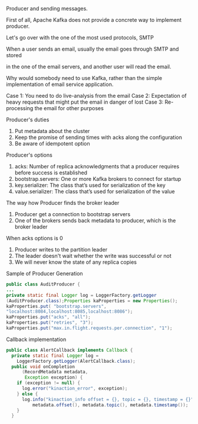 Producer and sending messages.

First of all, Apache Kafka does not provide a concrete way to implement producer.

Let's go over with the one of the most used protocols, SMTP

When a user sends an email, usually the email goes through SMTP and stored 

in the one of the email servers, and another user will read the email.

Why would somebody need to use Kafka, rather than the simple implementation of email service application.

Case 1: You need to do live-analysis from the email
Case 2: Expectation of heavy requests that might put the email in danger of lost
Case 3: Re-processing the email for other purposes



Producer's duties
 1. Put metadata about the cluster
 2. Keep the promise of sending times with acks along the configuration
 3. Be aware of idempotent option

Producer's options
 1. acks:  Number of replica acknowledgments that a producer requires before success is established
 2. bootstrap.servers: One or more Kafka brokers to connect for startup 
 3. key.serializer: The class that’s used for serialization of the key
 4. value.serializer: The class that’s used for serialization of the value

The way how Producer finds the broker leader

 1. Producer get a connection to bootstrap servers
 2. One of the brokers sends back metadata to producer, which is the broker leader 

When acks options is 0
 1. Producer writes to the partition leader
 2. The leader doesn't wait whether the write was successful or not
 3. We will never know the state of any replica copies

Sample of Producer Generation 

```JAVA
public class AuditProducer {
...
private static final Logger log = LoggerFactory.getLogger
(AuditProducer.class);Properties kaProperties = new Properties();
kaProperties.put( "bootstrap.servers",
"localhost:8084,localhost:8085,localhost:8086");
kaProperties.put("acks", "all");
kaProperties.put("retries", "3");
kaProperties.put("max.in.flight.requests.per.connection", "1");
```

Callback implementation

```JAVA
public class AlertCallback implements Callback {
  private static final Logger log =
    LoggerFactory.getLogger(AlertCallback.class);
  public void onCompletion
      (RecordMetadata metadata,
       Exception exception) {
    if (exception != null) {
      log.error("kinaction_error", exception);
    } else {
      log.info("kinaction_info offset = {}, topic = {}, timestamp = {}",
          metadata.offset(), metadata.topic(), metadata.timestamp());
    }
  }
```